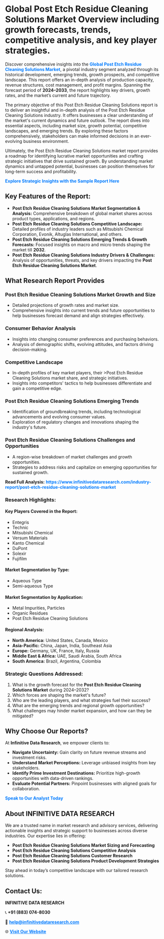<h1>Global Post Etch Residue Cleaning Solutions Market Overview including growth forecasts, trends, competitive analysis, and key player strategies.</h1>
<p>
Discover comprehensive insights into the 
<a href="https://www.infinitivedataresearch.com/industry-report/post-etch-residue-cleaning-solutions-market" rel="dofollow" style="color: #007BFF; text-decoration: none;"><strong>Global Post Etch Residue Cleaning Solutions Market</strong></a>, a pivotal industry segment analyzed through its historical development, emerging trends, growth prospects, and competitive landscape. This report offers an in-depth analysis of production capacity, revenue structures, cost management, and profit margins. Spanning the forecast period of <strong>2024–2033</strong>, the report highlights key drivers, growth rates, and the market’s current and future trajectory.
</p>
<p>
The primary objective of this Post Etch Residue Cleaning Solutions report is to deliver an insightful and in-depth analysis of the Post Etch Residue Cleaning Solutions industry. It offers businesses a clear understanding of the market's current dynamics and future outlook. The report dives into essential aspects, including market size, growth potential, competitive landscapes, and emerging trends. By exploring these factors comprehensively, stakeholders can make informed decisions in an ever-evolving business environment.
</p>
<p>
Ultimately, the Post Etch Residue Cleaning Solutions market report provides a roadmap for identifying lucrative market opportunities and crafting strategic initiatives that drive sustained growth. By understanding market dynamics and untapped potential, businesses can position themselves for long-term success and profitability.
</p>
<p>
<a href="https://www.infinitivedataresearch.com/request-sample/reportId=103906" style="color: #007BFF; text-decoration: none;"><strong>Explore Strategic Insights with the Sample Report Here</strong></a>
</p>

<h2>Key Features of the Report:</h2>
<ul>
<li><strong>Post Etch Residue Cleaning Solutions Market Segmentation & Analysis:</strong> Comprehensive breakdown of global market shares across product types, applications, and regions.</li>
<li><strong>Post Etch Residue Cleaning Solutions Competitive Landscape:</strong> Detailed profiles of industry leaders such as Mitsubishi Chemical Corporation, Evonik, Altuglas International, and others.</li>
<li><strong>Post Etch Residue Cleaning Solutions Emerging Trends & Growth Forecasts:</strong> Focused insights on macro and micro trends shaping the market till <strong>2032</strong>.</li>
<li><strong>Post Etch Residue Cleaning Solutions Industry Drivers & Challenges:</strong> Analysis of opportunities, threats, and key drivers impacting the <strong>Post Etch Residue Cleaning Solutions Market</strong>.</li>
</ul>

<h2>What Research Report Provides</h2>
<h3>Post Etch Residue Cleaning Solutions Market Growth and Size</h3>
<ul>
<li>Detailed projections of growth rates and market size.</li>
<li>Comprehensive insights into current trends and future opportunities to help businesses forecast demand and align strategies effectively.</li>
</ul>

<h3>Consumer Behavior Analysis</h3>
<ul>
<li>Insights into changing consumer preferences and purchasing behaviors.</li>
<li>Analysis of demographic shifts, evolving attitudes, and factors driving decision-making.</li>
</ul>

<h3>Competitive Landscape</h3>
<ul>
<li>In-depth profiles of key market players, their >Post Etch Residue Cleaning Solutions market share, and strategic initiatives.</li>
<li>Insights into competitors' tactics to help businesses differentiate and gain a competitive edge.</li>
</ul>

<h3>Post Etch Residue Cleaning Solutions Emerging Trends</h3>
<ul>
<li>Identification of groundbreaking trends, including technological advancements and evolving consumer values.</li>
<li>Exploration of regulatory changes and innovations shaping the industry's future.</li>
</ul>

<h3>Post Etch Residue Cleaning Solutions Challenges and Opportunities</h3>
<ul>
<li>A region-wise breakdown of market challenges and growth opportunities.</li>
<li>Strategies to address risks and capitalize on emerging opportunities for sustained growth.</li>
</ul>
<p><strong>Read Full Analysis:</strong> <a href="https://www.infinitivedataresearch.com/industry-report/post-etch-residue-cleaning-solutions-market" rel="dofollow" style="color: #007BFF; text-decoration: none;"><strong>https://www.infinitivedataresearch.com/industry-report/post-etch-residue-cleaning-solutions-market</strong></a></p>
<h3>Research Highlights:</h3>
<h4>Key Players Covered in the Report:</h4>
<ul><li>Entegris</li><li>Technic</li><li>Mitsubishi Chemical</li><li>Versum Materials</li><li>Kanto Chemical</li><li>DuPont</li><li>Solexir</li><li>Fujifilm</li></ul>
<h4>Market Segmentation by Type:</h4>
<ul><li>Aqueous Type</li><li>Semi-aqueous Type</li></ul>
<h4>Market Segmentation by Application:</h4>
<ul><li>Metal Impurities, Particles</li><li>Organic Residues</li><li>Post Etch Residue Cleaning Solutions</li></ul>

<h4>Regional Analysis:</h4>
<ul>
<li><strong>North America:</strong> United States, Canada, Mexico</li>
<li><strong>Asia-Pacific:</strong> China, Japan, India, Southeast Asia</li>
<li><strong>Europe:</strong> Germany, UK, France, Italy, Russia</li>
<li><strong>Middle East & Africa:</strong> UAE, Saudi Arabia, South Africa</li>
<li><strong>South America:</strong> Brazil, Argentina, Colombia</li>
</ul>

<h3>Strategic Questions Addressed:</h3>
<ol>
<li>What is the growth forecast for the <strong>Post Etch Residue Cleaning Solutions Market</strong> during 2024–2032?</li>
<li>Which forces are shaping the market's future?</li>
<li>Who are the leading players, and what strategies fuel their success?</li>
<li>What are the emerging trends and regional growth opportunities?</li>
<li>What challenges may hinder market expansion, and how can they be mitigated?</li>
</ol>

<h2>Why Choose Our Reports?</h2>
<p>At <strong>Infinitive Data Research</strong>, we empower clients to:</p>
<ul>
<li><strong>Navigate Uncertainty:</strong> Gain clarity on future revenue streams and investment risks.</li>
<li><strong>Understand Market Perceptions:</strong> Leverage unbiased insights from key stakeholders.</li>
<li><strong>Identify Prime Investment Destinations:</strong> Prioritize high-growth opportunities with data-driven rankings.</li>
<li><strong>Evaluate Potential Partners:</strong> Pinpoint businesses with aligned goals for collaboration.</li>
</ul>
<p><a href="https://www.infinitivedataresearch.com/industry-report/post-etch-residue-cleaning-solutions-market" rel="dofollow" style="color: #007BFF; text-decoration: none;"><strong>Speak to Our Analyst Today</strong></a></p>

<h2>About INFINITIVE DATA RESEARCH</h2>
<p>We are a trusted name in market research and advisory services, delivering actionable insights and strategic support to businesses across diverse industries. Our expertise lies in offering:</p>
<ul>
<li><strong>Post Etch Residue Cleaning Solutions Market Sizing and Forecasting</strong></li>
<li><strong>Post Etch Residue Cleaning Solutions Competitive Analysis</strong></li>
<li><strong>Post Etch Residue Cleaning Solutions Customer Research</strong></li>
<li><strong>Post Etch Residue Cleaning Solutions Product Development Strategies</strong></li>
</ul>
<p>Stay ahead in today’s competitive landscape with our tailored research solutions.</p>

<h2>Contact Us:</h2>
<p><strong>INFINITIVE DATA RESEARCH</strong></p>
<p>📞 <strong>+91 (883) 074-8030</strong></p>
<p>📧 <strong><a href="mailto:help@infinitivedataresearch.com" style="color: #007BFF;">help@infinitivedataresearch.com</a></strong></p>
<p>🌐 <strong><a href="https://www.infinitivedataresearch.com" rel="dofollow" style="color: #007BFF;">Visit Our Website</a></strong></p>